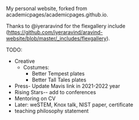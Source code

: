 My personal website, forked from academicpages/academicpages.github.io.

Thanks to @iyeraravind for the flexgallery include (https://github.com/iyeraravind/aravind-website/blob/master/_includes/flexgallery).

TODO:
* Creative
  * Costumes: 
    * Better Tempest plates
    * Better Tall Tales plates
* Press- Update Mavis link in 2021-2022 year
* Rising Stars-- add to conferences
* Mentoring on CV
* Later: weSTEM, Knox talk, NIST paper, certificate
* teaching philosophy statement